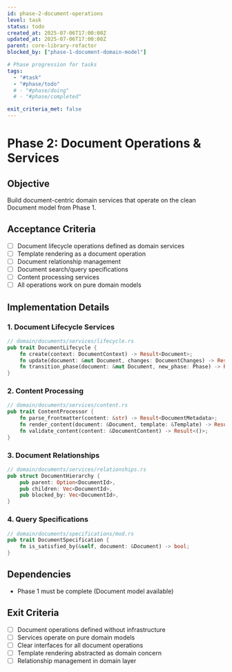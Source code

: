 ```yaml
---
id: phase-2-document-operations
level: task
status: todo
created_at: 2025-07-06T17:00:00Z
updated_at: 2025-07-06T17:00:00Z
parent: core-library-refactor
blocked_by: ["phase-1-document-domain-model"]

# Phase progression for tasks
tags:
  - "#task"
  - "#phase/todo"
  # - "#phase/doing"
  # - "#phase/completed"

exit_criteria_met: false
---
```


# Phase 2: Document Operations & Services

## Objective

Build document-centric domain services that operate on the clean Document model from Phase 1.

## Acceptance Criteria

- [ ] Document lifecycle operations defined as domain services
- [ ] Template rendering as a document operation
- [ ] Document relationship management
- [ ] Document search/query specifications
- [ ] Content processing services
- [ ] All operations work on pure domain models

## Implementation Details

### 1. Document Lifecycle Services
```rust
// domain/documents/services/lifecycle.rs
pub trait DocumentLifecycle {
    fn create(context: DocumentContext) -> Result<Document>;
    fn update(document: &mut Document, changes: DocumentChanges) -> Result<()>;
    fn transition_phase(document: &mut Document, new_phase: Phase) -> Result<()>;
}
```

### 2. Content Processing
```rust
// domain/documents/services/content.rs
pub trait ContentProcessor {
    fn parse_frontmatter(content: &str) -> Result<DocumentMetadata>;
    fn render_content(document: &Document, template: &Template) -> Result<String>;
    fn validate_content(content: &DocumentContent) -> Result<()>;
}
```

### 3. Document Relationships
```rust
// domain/documents/services/relationships.rs
pub struct DocumentHierarchy {
    pub parent: Option<DocumentId>,
    pub children: Vec<DocumentId>,
    pub blocked_by: Vec<DocumentId>,
}
```

### 4. Query Specifications
```rust
// domain/documents/specifications/mod.rs
pub trait DocumentSpecification {
    fn is_satisfied_by(&self, document: &Document) -> bool;
}
```

## Dependencies

- Phase 1 must be complete (Document model available)

## Exit Criteria

- [ ] Document operations defined without infrastructure
- [ ] Services operate on pure domain models
- [ ] Clear interfaces for all document operations
- [ ] Template rendering abstracted as domain concern
- [ ] Relationship management in domain layer